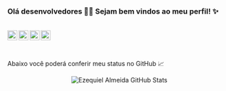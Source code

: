 ### Olá desenvolvedores 👨‍💻 Sejam bem vindos ao meu perfil! :sparkles:

<!--
**ezequiel205/ezequiel205** is a ✨ _special_ ✨ repository because its `README.md` (this file) appears on your GitHub profile.
Here are some ideas to get you started:
- 🔭 I’m currently working on ...
- 🌱 I’m currently learning ...
- 👯 I’m looking to collaborate on ...
- 🤔 I’m looking for help with ...
- 💬 Ask me about ...
- 📫 How to reach me: ...
- 😄 Pronouns: ...
- ⚡ Fun fact: ... 
-->
<br>

<a  href="https://www.linkedin.com/in/ezequielalmeida" target="_blank">
  <img align="left" alt="Linkedin" width="22px" src="https://cdn.jsdelivr.net/npm/simple-icons@v3/icons/linkedin.svg" />
</a>
<a href="https://api.whatsapp.com/send?phone=5519987307673">
  <img align="left" alt="Whatsapp" width="22px" src="https://cdn.jsdelivr.net/npm/simple-icons@v3/icons/whatsapp.svg" />
</a>
<a target="_blank" href="https://www.instagram.com/ezzealmeida">
  <img align="left" alt="Instagram" width="22px" src="https://cdn.jsdelivr.net/npm/simple-icons@v3/icons/instagram.svg" />
</a>
<a target="_blank" href="mailto:santosezequiel205@gmail.com?subject="Hello">
  <img align="left" alt="Gmail" width="22px" src="https://cdn.jsdelivr.net/npm/simple-icons@v3/icons/gmail.svg"/>
</a>
<a href="https://app.rocketseat.com.br/me/ezzealmeida" rel="opener />
  <img align="left" alt="Instagram" width="22px" src="https://cdn.jsdelivr.net/npm/simple-icons@v3/icons/hashnode.svg" />
</a>

</br>
<a></a><br></br>

 Abaixo você poderá conferir meu status no GitHub :chart_with_upwards_trend:
 <br><center>
![Ezequiel Almeida GitHub Stats](https://github-readme-stats.vercel.app/api?username=ezequiel205&show_icons=true)
 </center></br>

